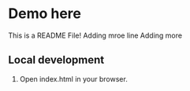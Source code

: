 # Demo here
This is a README File!
Adding mroe line
Adding more

## Local development

1. Open index.html in your browser.